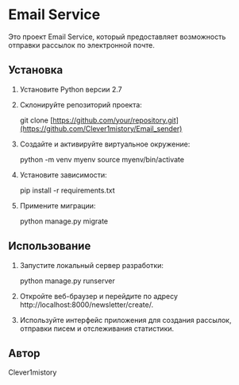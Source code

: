 
# Email Service

Это проект Email Service, который предоставляет возможность отправки рассылок по электронной почте.

## Установка

1. Установите Python версии 2.7

2. Склонируйте репозиторий проекта:

    
    git clone [https://github.com/your/repository.git](https://github.com/Clever1mistory/Email_sender)
    


3. Создайте и активируйте виртуальное окружение:

    python -m venv myenv
    source myenv/bin/activate
    

4. Установите зависимости:

    pip install -r requirements.txt
    

5. Примените миграции:

    python manage.py migrate
    

## Использование

1. Запустите локальный сервер разработки:

    python manage.py runserver
    

2. Откройте веб-браузер и перейдите по адресу http://localhost:8000/newsletter/create/.

3. Используйте интерфейс приложения для создания рассылок, отправки писем и отслеживания статистики.

## Автор

Clever1mistory
